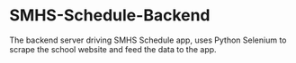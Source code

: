 # SMHS-Schedule-Backend
The backend server driving SMHS Schedule app, uses Python Selenium to scrape the school website and feed the data to the app.
